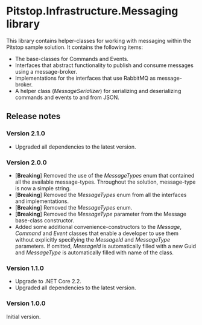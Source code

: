 # Pitstop.Infrastructure.Messaging library
This library contains helper-classes for working with messaging within the Pitstop sample solution. It contains the following items:

- The base-classes for Commands and Events.
- Interfaces that abstract functionality to publish and consume messages using a message-broker. 
- Implementations for the interfaces that use RabbitMQ as message-broker.
- A helper class (_MessageSerializer_) for serializing and deserializing commands and events to and from JSON.

## Release notes
### Version 2.1.0
- Upgraded all dependencies to the latest version.

### Version 2.0.0
- [**Breaking**] Removed the use of the _MessageTypes_ enum that contained all the available message-types. Throughout the solution, message-type is now a simple string.
- [**Breaking**] Removed the _MessageTypes_ enum from all the interfaces and implementations.
- [**Breaking**] Removed the _MessageTypes_ enum.
- [**Breaking**] Removed the _MessageType_ parameter from the Message base-class constructor. 
- Added some additional convenience-constructors to the _Message_, _Command_ and _Event_ classes that enable a developer to use them without explicitly specifying the _MessageId_ and _MessageType_ parameters. If omitted, _MessageId_ is automatically filled with a new Guid and _MessageType_ is automatically filled with name of the class.

### Version 1.1.0
- Upgrade to .NET Core 2.2.
- Upgraded all dependencies to the latest version.

### Version 1.0.0
Initial version. 